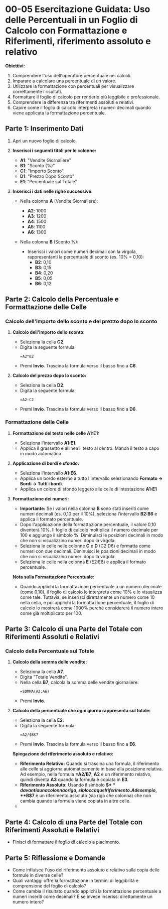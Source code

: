 # 00-05 Esercitazione Guidata: Uso delle Percentuali in un Foglio di Calcolo con Formattazione e Riferimenti, riferimento assoluto e relativo 

 **Obiettivi:**
1. Comprendere l'uso dell'operatore percentuale nei calcoli.
2. Imparare a calcolare una percentuale di un valore.
3. Utilizzare la formattazione con percentuali per visualizzare correttamente i risultati.
4. Formattare il foglio di calcolo per renderlo più leggibile e professionale.
5. Comprendere la differenza tra riferimenti assoluti e relativi.
6. Capire come il foglio di calcolo interpreta i numeri decimali quando viene applicata la formattazione percentuale.


## Parte 1: Inserimento Dati

1. Apri un nuovo foglio di calcolo.
2. **Inserisci i seguenti titoli per le colonne:**
   - **A1**: "Vendite Giornaliere"
   - **B1**: "Sconto (%)"
   - **C1**: "Importo Sconto"
   - **D1**: "Prezzo Dopo Sconto"
   - **E1**: "Percentuale sul Totale"

3. **Inserisci i dati nelle righe successive:**
   - Nella colonna **A** (Vendite Giornaliere):
     - **A2**: 1000
     - **A3**: 1200
     - **A4**: 1500
     - **A5**: 1100
     - **A6**: 1300

   - Nella colonna **B** (Sconto %):
     - Inserisci i valori come numeri decimali con la virgola, rappresentanti la percentuale di sconto (es. 10% = 0,10):
       - **B2**: 0,10
       - **B3**: 0,15
       - **B4**: 0,20
       - **B5**: 0,05
       - **B6**: 0,12

## Parte 2: Calcolo della Percentuale e Formattazione delle Celle

### **Calcolo dell'importo dello sconto e del prezzo dopo lo sconto**
1. **Calcolo dell'importo dello sconto:**
   - Seleziona la cella **C2**.
   - Digita la seguente formula:
     ```
     =A2*B2
     ```
   - Premi **Invio**. Trascina la formula verso il basso fino a **C6**.

2. **Calcolo del prezzo dopo lo sconto:**
   - Seleziona la cella **D2**.
   - Digita la seguente formula:
     ```
     =A2-C2
     ```
   - Premi **Invio**. Trascina la formula verso il basso fino a **D6**.

### **Formattazione delle Celle**
1. **Formattazione del testo nelle celle A1:E1:**
   - Seleziona l'intervallo **A1:E1**.
   - Applica il grassetto e allinea il testo al centro. Manda il testo a capo in modo automatico
     
2. **Applicazione di bordi e sfondo:**
   - Seleziona l'intervallo **A1:E6**.
   - Applica un bordo esterno a tutto l'intervallo selezionando **Formato -> Bordi -> Tutti i bordi**.
   - Applica un colore di sfondo leggero alle celle di intestazione **A1:E1** 

3. **Formattazione dei numeri:**
   - **Importante:** Se i valori nella colonna **B** sono stati inseriti come numeri decimali (es. 0,10 per il 10%), seleziona l'intervallo **B2:B6** e applica il formato percentuale.
   - Dopo l'applicazione della formattazione percentuale, il valore 0,10 diventerà 10%. Il foglio di calcolo moltiplica il numero decimale per 100 e aggiunge il simbolo **%**. Diminuisci le posizioni decimali in modo che non si visualizzino numeri dopo la virgola.
   - Seleziona le celle nelle colonne **C** e **D** (C2:D6) e formatta come numeri con due decimali. Diminuisci le posizioni decimali in modo che non si visualizzino numeri dopo la virgola.
   - Seleziona le celle nella colonna **E** (E2:E6) e applica il formato percentuale.

   **Nota sulla Formattazione Percentuale:**
   - Quando applichi la formattazione percentuale a un numero decimale (come 0,10), il foglio di calcolo lo interpreta come 10% e lo visualizza come tale. Tuttavia, se inserisci direttamente un numero come 10 nella cella, e poi applichi la formattazione percentuale, il foglio di calcolo lo mostrerà come 1000% perché considererà il numero intero come già moltiplicato per 100.

## Parte 3: Calcolo di una Parte del Totale con Riferimenti Assoluti e Relativi

### **Calcolo della Percentuale sul Totale**
1. **Calcolo della somma delle vendite:**
   - Seleziona la cella **A7**.
   - Digita "Totale Vendite".
   - Nella cella **B7**, calcola la somma delle vendite giornaliere:
     ```
     =SOMMA(A2:A6)
     ```
   - Premi **Invio**.

2. **Calcolo della percentuale che ogni giorno rappresenta sul totale:**
   - Seleziona la cella **E2**.
   - Digita la seguente formula:
     ```
     =A2/$B$7
     ```
   - Premi **Invio**. Trascina la formula verso il basso fino a **E6**.

   **Spiegazione del riferimento assoluto e relativo:**
   - **Riferimento Relativo:** Quando si trascina una formula, il riferimento alle celle si aggiorna automaticamente in base alla posizione relativa. Ad esempio, nella formula **=A2/B7**, **A2** è un riferimento relativo, quindi diventa **A3** quando la formula è copiata in **E3**.
   - **Riferimento Assoluto:** Usando il simbolo **$$** davanti a una colonna o riga, si blocca quel riferimento. Ad esempio, **$B$7** è un riferimento assoluto (sia riga che colonna) che non cambia quando la formula viene copiata in altre celle.
   - 
## Parte 4: Calcolo di una Parte del Totale con Riferimenti Assoluti e Relativi
   - Finisci di formattare il foglio di calcolo a piacimento.


## Parte 5: Riflessione e Domande
- Come influisce l'uso del riferimento assoluto e relativo sulla copia delle formule in diverse celle?
- Quali vantaggi offre la formattazione in termini di leggibilità e comprensione del foglio di calcolo?
- Come cambia il risultato quando applichi la formattazione percentuale a numeri inseriti come decimali? E se invece inserissi direttamente un numero intero?